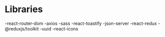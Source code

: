 # Libraries

-react-router-dom
-axios
-sass
-react-toastify
-json-server
-react-redux
-@reduxjs/toolkit
-uuid
-react-icons